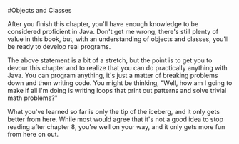 #Objects and Classes

After you finish this chapter, you'll have enough knowledge to be considered proficient in Java. Don't get me wrong, there's still plenty of value in this book, but, with an understanding of objects and classes, you'll be ready to develop real programs.

The above statement is a bit of a stretch, but the point is to get you to devour this chapter and to realize that you can do practically anything with Java. You can program anything, it's just a matter of breaking problems down and then writing code. You might be thinking, "Well, how am I going to make <insert ambitious project here> if all I'm doing is writing loops that print out patterns and solve trivial math problems?"

What you've learned so far is only the tip of the iceberg, and it only gets better from here. While most would agree that it's not a good idea to stop reading after chapter 8, you're well on your way, and it only gets more fun from here on out.